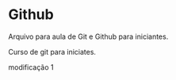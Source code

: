 # Github

Arquivo para aula de Git e Github para iniciantes.

Curso de git para iniciates.

modificação 1
